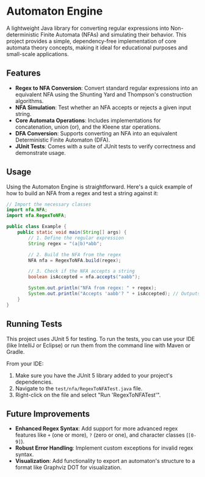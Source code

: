 # Automaton Engine

A lightweight Java library for converting regular expressions into Non-deterministic Finite Automata (NFAs) and simulating their behavior. This project provides a simple, dependency-free implementation of core automata theory concepts, making it ideal for educational purposes and small-scale applications.

## Features

- **Regex to NFA Conversion**: Convert standard regular expressions into an equivalent NFA using the Shunting Yard and Thompson's construction algorithms.
- **NFA Simulation**: Test whether an NFA accepts or rejects a given input string.
- **Core Automata Operations**: Includes implementations for concatenation, union (or), and the Kleene star operations.
- **DFA Conversion**: Supports converting an NFA into an equivalent Deterministic Finite Automaton (DFA).
- **JUnit Tests**: Comes with a suite of JUnit tests to verify correctness and demonstrate usage.

## Usage

Using the Automaton Engine is straightforward. Here's a quick example of how to build an NFA from a regex and test a string against it:

```java
// Import the necessary classes
import nfa.NFA;
import nfa.RegexToNFA;

public class Example {
    public static void main(String[] args) {
        // 1. Define the regular expression
        String regex = "(a|b)*abb";

        // 2. Build the NFA from the regex
        NFA nfa = RegexToNFA.build(regex);

        // 3. Check if the NFA accepts a string
        boolean isAccepted = nfa.accepts("aabb");

        System.out.println("NFA from regex: " + regex);
        System.out.println("Accepts 'aabb'? " + isAccepted); // Outputs: true
    }
}
```

## Running Tests

This project uses JUnit 5 for testing. To run the tests, you can use your IDE (like IntelliJ or Eclipse) or run them from the command line with Maven or Gradle.

From your IDE:
1.  Make sure you have the JUnit 5 library added to your project's dependencies.
2.  Navigate to the `test/nfa/RegexToNFATest.java` file.
3.  Right-click on the file and select "Run 'RegexToNFATest'".

## Future Improvements

- **Enhanced Regex Syntax**: Add support for more advanced regex features like `+` (one or more), `?` (zero or one), and character classes (`[0-9]`).
- **Robust Error Handling**: Implement custom exceptions for invalid regex syntax.
- **Visualization**: Add functionality to export an automaton's structure to a format like Graphviz DOT for visualization.